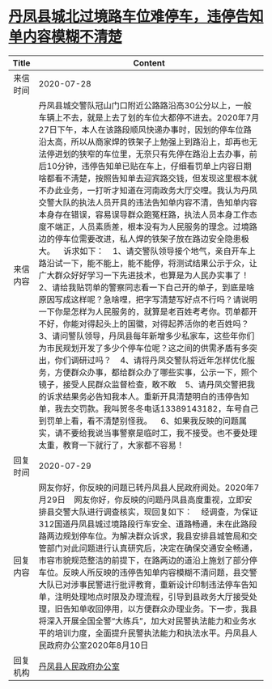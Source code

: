 # <a href="http://www.shangluo.gov.cn/zmhd/ldxxxx.jsp?urltype=leadermail.LeaderMailContentUrl&wbtreeid=1112&leadermailid=6254">丹凤县城北过境路车位难停车，违停告知单内容模糊不清楚</a>
|Title|Content|
|:---:|---|
|来信时间|2020-07-28|
|来信内容|丹凤县城交警队冠山门口附近公路路沿高30公分以上，一般车辆上不去，就是上去了划的车位大都停不进去。2020年7月27日下午，本人在该路段顺风快递办事时，因划的停车位路沿太高，所以从商家焊的铁架子上勉强上到路沿上，却再也无法停进划的狭窄的车位里，无奈只有先停在路沿上去办事，前后10分钟，违停告知单已贴在车上，仔细看罚单上内容日期啥都看不淸楚，按照告知单去迎宾路交钱，但发现这里根本就不办此业务，一打听才知道在河南政务大厅交哩。我认为丹凤交警大队的执法人员开具的违法告知单内容不清，告知单内容本身存在错误，容易误导群众跑冤枉路，执法人员本身工作态度不端正，人员素质差，根本没有为人民服务的理念。过境路边的停车位需要改进，私人焊的铁架子放在路边安全隐患极大。    诉求如下：    1、请交警队领导接个地气，亲自开车上路沿试一下，能不能上，能不能停，将测试结果公示于众，让广大群众好好学习一下先进技术，也算是为人民办实事了！    2、请给我贴罚单的警察同志看一下自己开的单子，到底是啥原因写成这样呢？急啥哩，把字写清楚写好点不行吗？请说明一下你是怎样为人民服务的，就算是老百姓考考你。罚单都开不好，你能对得起头上的国徽，对得起养活你的老百姓吗？    3、请问警队领导，丹凤县每年新增多少私家车，这些年你们为市民规划开发了多少个停车位呢？这之间的供需矛盾有多突出，你们调研过吗？    4、请将丹凤交警队将近年怎样优化服务，方便群众办事，都给群众办了哪些实事，公示一下，照个镜子，接受人民群众监督检查，敢不敢    5、请丹凤交警把我的诉求结果务必告知我本人。重新开具清楚明白的违停告知单，我去交罚款。我叫贺冬冬电话13389143182，车号自己到罚单上看，看不清楚别怪我。    6、如果我反映的问题属实，请不要给我说当事警察是临时工，我不接受。也不要处理太重，教育一下就行了，大家都不容易！|
|回复时间|2020-07-29|
|回复内容|网友你好，你反映的问题已转丹凤县人民政府阅处。2020年7月29日    网友你好，你反映的问题丹凤县高度重视，立即安排县交警大队进行调查核实，现回复如下：    经调查，为保证312国道丹凤县城过境路段行车安全、道路畅通，未在此路段路两边规划停车位。为解决群众诉求，我县安排县城管局和交管部门对此问题进行认真研究后，决定在确保交通安全畅通，市容市貌规范整洁的前提下，在路两边的道沿上施划了部分停车位。反映人所反映的违停告知单内容模糊不清问题，县交警大队已对涉事民警进行批评教育，重新设计印制违法停车告知单，注明处理地点时限及办理流程，引导到县政务大厅接受处理，旧告知单收回停用，以方便群众办理业务。下一步，我县将深入开展全国全警“大练兵”，加大对民警执法能力和业务水平的培训力度，全面提升民警执法能力和执法水平。丹凤县人民政府办公室2020年8月10日|
|回复机构|<a href="../../categories/agencies/丹凤县人民政府办公室.md">丹凤县人民政府办公室</a>|